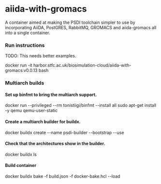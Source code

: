 # aiida-with-gromacs

A container aimed at making the PSDI toolchain simpler to use by incorporating
AiiDA, PostGRES, RabbitMQ, GROMACS and aiida-gromacs all into a single
container.

### Run instructions

TODO: This needs better examples.

docker run -it harbor.stfc.ac.uk/biosimulation-cloud/aiida-with-gromacs:v0.0.13 bash

### Multiarch builds

#### Set up binfmt to bring the multiarch support.
docker run --privileged --rm tonistiigi/binfmt --install all
sudo apt-get install -y qemu qemu-user-static

#### Create a multiarch builder for buildx.
docker buildx create --name psdi-builder --bootstrap --use

#### Check that the architectures show in the builder.
docker buildx ls

#### Build container
docker buildx bake -f build.json -f docker-bake.hcl --load
